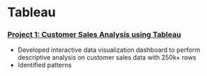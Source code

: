 # Tableau


### [Project 1: Customer Sales Analysis using Tableau](https://github.com/ameyagate/PowerBI/blob/main/Dashboard%20for%20Customer%20Churn%20in%20Telecom%20Industry.pdf)
* Developed interactive data visualization dashboard to perform descriptive analysis on customer sales data with 250k+ rows
* Identified patterns 
